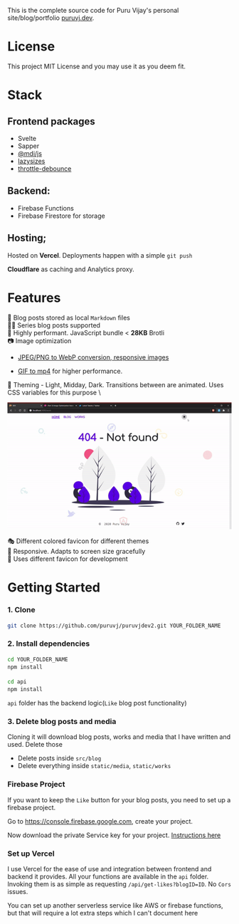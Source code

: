 This is the complete source code for Puru Vijay's personal site/blog/portfolio [puruvj.dev](https://puruvj.dev).

# License

This project MIT License and you may use it as you deem fit.

# Stack

## Frontend packages

- Svelte
- Sapper
- [@mdi/js](https://www.npmjs.com/package/@mdi/js)
- [lazysizes](https://www.npmjs.com/package/lazysizes)
- [throttle-debounce](https://www.npmjs.com/package/throttle-debounce)

## Backend:

- Firebase Functions
- Firebase Firestore for storage

## Hosting;

Hosted on **Vercel**. Deployments happen with a simple `git push`

**Cloudflare** as caching and Analytics proxy.

# Features

📝 Blog posts stored as local `Markdown` files \
🤹‍♀️ Series blog posts supported \
🚀 Highly performant. JavaScript bundle < **28KB** Brotli \
📷 Image optimization

- [JPEG/PNG to WebP conversion, responsive images](https://puruvj.dev/blog/how-i-created-personal-site-part-3)

- [GIF to mp4](https://puruvj.dev/blog/gif-to-mp4-ffmpeg-fluent-web) for higher performance.

🎨 Theming - Light, Midday, Dark. Transitions between are animated. Uses CSS variables for this purpose \

![Theming demo](static/readme/theming.gif)

🎭 Different colored favicon for different themes\
🎏 Responsive. Adapts to screen size gracefully \
🚨 Uses different favicon for development

# Getting Started

### 1. Clone

```bash
git clone https://github.com/puruvj/puruvjdev2.git YOUR_FOLDER_NAME
```

### 2. Install dependencies

```bash
cd YOUR_FOLDER_NAME
npm install

cd api
npm install
```

`api` folder has the backend logic(`Like` blog post functionality)

### 3. Delete blog posts and media

Cloning it will download blog posts, works and media that I have written and used. Delete those

- Delete posts inside `src/blog`
- Delete everything inside `static/media`, `static/works`

### Firebase Project

If you want to keep the `Like` button for your blog posts, you need to set up a firebase project.

Go to https://console.firebase.google.com, create your project.

Now download the private Service key for your project. [Instructions here](https://firebase.google.com/docs/admin/setup#initialize-sdk)

### Set up Vercel

I use Vercel for the ease of use and integration between frontend and backend it provides. All your functions are available in the `api` folder. Invoking them is as simple as requesting `/api/get-likes?blogID=ID`. No `Cors` issues.

You can set up another serverless service like AWS or firebase functions, but that will require a lot extra steps which I can't document here
